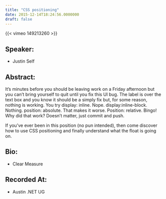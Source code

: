 ```yaml
---
title: "CSS positioning"
date: 2015-12-14T18:24:56.0000000
draft: false
---
```


{{< vimeo 149213260 >}}

## Speaker:

 - Justin Self

## Abstract:

<p>It’s minutes before you should be leaving work on a Friday afternoon but you can’t bring yourself to quit until you fix this UI bug. The label is over the text box and you know it should be a simply fix but, for some reason, nothing is working. You try display: inline. Nope. display:inline-block. Nothing. position: absolute. That makes it worse. Position: relative. Bingo! Why did that work? Doesn’t matter, just commit and push.</p>
<p>If you’ve ever been in this position (no pun intended), then come discover how to use CSS positioning and finally understand what the float is going on.</p>

## Bio:

 - <p>Clear Measure</p>

## Recorded At:

 - Austin .NET UG

